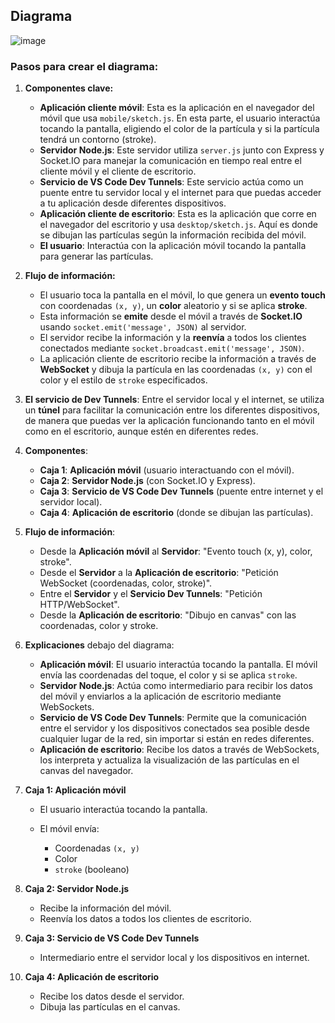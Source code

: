 ## **Diagrama**
![image](https://github.com/user-attachments/assets/a982a0ad-ca33-48b1-b966-f0db2929ca09)

### **Pasos para crear el diagrama:**

1. **Componentes clave:**

   * **Aplicación cliente móvil**: Esta es la aplicación en el navegador del móvil que usa `mobile/sketch.js`. En esta parte, el usuario interactúa tocando la pantalla, eligiendo el color de la partícula y si la partícula tendrá un contorno (stroke).
   * **Servidor Node.js**: Este servidor utiliza `server.js` junto con Express y Socket.IO para manejar la comunicación en tiempo real entre el cliente móvil y el cliente de escritorio.
   * **Servicio de VS Code Dev Tunnels**: Este servicio actúa como un puente entre tu servidor local y el internet para que puedas acceder a tu aplicación desde diferentes dispositivos.
   * **Aplicación cliente de escritorio**: Esta es la aplicación que corre en el navegador del escritorio y usa `desktop/sketch.js`. Aquí es donde se dibujan las partículas según la información recibida del móvil.
   * **El usuario**: Interactúa con la aplicación móvil tocando la pantalla para generar las partículas.

2. **Flujo de información:**

   * El usuario toca la pantalla en el móvil, lo que genera un **evento touch** con coordenadas `(x, y)`, un **color** aleatorio y si se aplica **stroke**.
   * Esta información se **emite** desde el móvil a través de **Socket.IO** usando `socket.emit('message', JSON)` al servidor.
   * El servidor recibe la información y la **reenvía** a todos los clientes conectados mediante `socket.broadcast.emit('message', JSON)`.
   * La aplicación cliente de escritorio recibe la información a través de **WebSocket** y dibuja la partícula en las coordenadas `(x, y)` con el color y el estilo de `stroke` especificados.

3. **El servicio de Dev Tunnels**: Entre el servidor local y el internet, se utiliza un **túnel** para facilitar la comunicación entre los diferentes dispositivos, de manera que puedas ver la aplicación funcionando tanto en el móvil como en el escritorio, aunque estén en diferentes redes.


1. **Componentes**:

   * **Caja 1**: **Aplicación móvil** (usuario interactuando con el móvil).
   * **Caja 2**: **Servidor Node.js** (con Socket.IO y Express).
   * **Caja 3**: **Servicio de VS Code Dev Tunnels** (puente entre internet y el servidor local).
   * **Caja 4**: **Aplicación de escritorio** (donde se dibujan las partículas).

2. **Flujo de información**:

   * Desde la **Aplicación móvil** al **Servidor**: "Evento touch (x, y), color, stroke".
   * Desde el **Servidor** a la **Aplicación de escritorio**: "Petición WebSocket (coordenadas, color, stroke)".
   * Entre el **Servidor** y el **Servicio Dev Tunnels**: "Petición HTTP/WebSocket".
   * Desde la **Aplicación de escritorio**: "Dibujo en canvas" con las coordenadas, color y stroke.

3. **Explicaciones** debajo del diagrama:

   * **Aplicación móvil**: El usuario interactúa tocando la pantalla. El móvil envía las coordenadas del toque, el color y si se aplica `stroke`.
   * **Servidor Node.js**: Actúa como intermediario para recibir los datos del móvil y enviarlos a la aplicación de escritorio mediante WebSockets.
   * **Servicio de VS Code Dev Tunnels**: Permite que la comunicación entre el servidor y los dispositivos conectados sea posible desde cualquier lugar de la red, sin importar si están en redes diferentes.
   * **Aplicación de escritorio**: Recibe los datos a través de WebSockets, los interpreta y actualiza la visualización de las partículas en el canvas del navegador.


1. **Caja 1: Aplicación móvil**

   * El usuario interactúa tocando la pantalla.
   * El móvil envía:

     * Coordenadas `(x, y)`
     * Color
     * `stroke` (booleano)

2. **Caja 2: Servidor Node.js**

   * Recibe la información del móvil.
   * Reenvía los datos a todos los clientes de escritorio.

3. **Caja 3: Servicio de VS Code Dev Tunnels**

   * Intermediario entre el servidor local y los dispositivos en internet.

4. **Caja 4: Aplicación de escritorio**

   * Recibe los datos desde el servidor.
   * Dibuja las partículas en el canvas.
